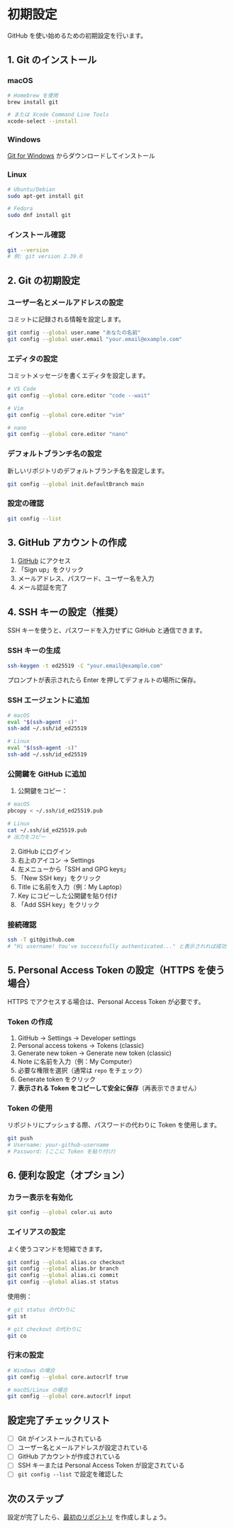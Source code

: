 # 初期設定

GitHub を使い始めるための初期設定を行います。

## 1. Git のインストール

### macOS
```bash
# Homebrew を使用
brew install git

# または Xcode Command Line Tools
xcode-select --install
```

### Windows
[Git for Windows](https://git-scm.com/download/win) からダウンロードしてインストール

### Linux
```bash
# Ubuntu/Debian
sudo apt-get install git

# Fedora
sudo dnf install git
```

### インストール確認
```bash
git --version
# 例: git version 2.39.0
```

## 2. Git の初期設定

### ユーザー名とメールアドレスの設定
コミットに記録される情報を設定します。

```bash
git config --global user.name "あなたの名前"
git config --global user.email "your.email@example.com"
```

### エディタの設定
コミットメッセージを書くエディタを設定します。

```bash
# VS Code
git config --global core.editor "code --wait"

# Vim
git config --global core.editor "vim"

# nano
git config --global core.editor "nano"
```

### デフォルトブランチ名の設定
新しいリポジトリのデフォルトブランチ名を設定します。

```bash
git config --global init.defaultBranch main
```

### 設定の確認
```bash
git config --list
```

## 3. GitHub アカウントの作成

1. [GitHub](https://github.com/) にアクセス
2. 「Sign up」をクリック
3. メールアドレス、パスワード、ユーザー名を入力
4. メール認証を完了

## 4. SSH キーの設定（推奨）

SSH キーを使うと、パスワードを入力せずに GitHub と通信できます。

### SSH キーの生成
```bash
ssh-keygen -t ed25519 -C "your.email@example.com"
```

プロンプトが表示されたら Enter を押してデフォルトの場所に保存。

### SSH エージェントに追加
```bash
# macOS
eval "$(ssh-agent -s)"
ssh-add ~/.ssh/id_ed25519

# Linux
eval "$(ssh-agent -s)"
ssh-add ~/.ssh/id_ed25519
```

### 公開鍵を GitHub に追加

1. 公開鍵をコピー：
```bash
# macOS
pbcopy < ~/.ssh/id_ed25519.pub

# Linux
cat ~/.ssh/id_ed25519.pub
# 出力をコピー
```

2. GitHub にログイン
3. 右上のアイコン → Settings
4. 左メニューから「SSH and GPG keys」
5. 「New SSH key」をクリック
6. Title に名前を入力（例：My Laptop）
7. Key にコピーした公開鍵を貼り付け
8. 「Add SSH key」をクリック

### 接続確認
```bash
ssh -T git@github.com
# "Hi username! You've successfully authenticated..." と表示されれば成功
```

## 5. Personal Access Token の設定（HTTPS を使う場合）

HTTPS でアクセスする場合は、Personal Access Token が必要です。

### Token の作成
1. GitHub → Settings → Developer settings
2. Personal access tokens → Tokens (classic)
3. Generate new token → Generate new token (classic)
4. Note に名前を入力（例：My Computer）
5. 必要な権限を選択（通常は `repo` をチェック）
6. Generate token をクリック
7. **表示される Token をコピーして安全に保存**（再表示できません）

### Token の使用
リポジトリにプッシュする際、パスワードの代わりに Token を使用します。

```bash
git push
# Username: your-github-username
# Password: (ここに Token を貼り付け)
```

## 6. 便利な設定（オプション）

### カラー表示を有効化
```bash
git config --global color.ui auto
```

### エイリアスの設定
よく使うコマンドを短縮できます。

```bash
git config --global alias.co checkout
git config --global alias.br branch
git config --global alias.ci commit
git config --global alias.st status
```

使用例：
```bash
# git status の代わりに
git st

# git checkout の代わりに
git co
```

### 行末の設定
```bash
# Windows の場合
git config --global core.autocrlf true

# macOS/Linux の場合
git config --global core.autocrlf input
```

## 設定完了チェックリスト

- [ ] Git がインストールされている
- [ ] ユーザー名とメールアドレスが設定されている
- [ ] GitHub アカウントが作成されている
- [ ] SSH キーまたは Personal Access Token が設定されている
- [ ] `git config --list` で設定を確認した

## 次のステップ

設定が完了したら、[最初のリポジトリ](./first-repo.md) を作成しましょう。
